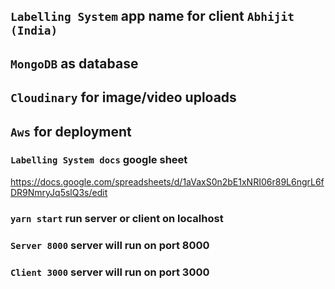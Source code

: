 ## `Labelling System` app name for client `Abhijit (India)`

## `MongoDB` as database
## `Cloudinary` for image/video uploads
## `Aws` for deployment

### `Labelling System docs` google sheet
https://docs.google.com/spreadsheets/d/1aVaxS0n2bE1xNRI06r89L6ngrL6fDR9NmryJq5slQ3s/edit

### `yarn start` run server or client on localhost

### `Server 8000` server will run on port 8000

### `Client 3000` server will run on port 3000